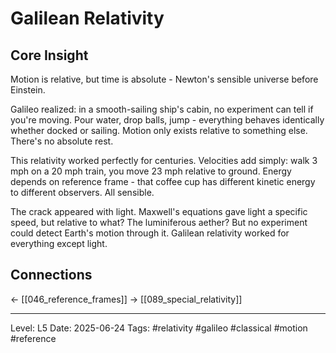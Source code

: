 # Galilean Relativity

## Core Insight
Motion is relative, but time is absolute - Newton's sensible universe before Einstein.

Galileo realized: in a smooth-sailing ship's cabin, no experiment can tell if you're moving. Pour water, drop balls, jump - everything behaves identically whether docked or sailing. Motion only exists relative to something else. There's no absolute rest.

This relativity worked perfectly for centuries. Velocities add simply: walk 3 mph on a 20 mph train, you move 23 mph relative to ground. Energy depends on reference frame - that coffee cup has different kinetic energy to different observers. All sensible.

The crack appeared with light. Maxwell's equations gave light a specific speed, but relative to what? The luminiferous aether? But no experiment could detect Earth's motion through it. Galilean relativity worked for everything except light.

## Connections
← [[046_reference_frames]]
→ [[089_special_relativity]]

---
Level: L5
Date: 2025-06-24
Tags: #relativity #galileo #classical #motion #reference